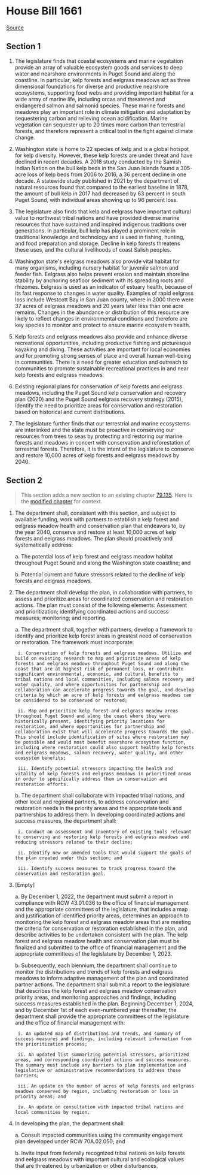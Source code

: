 # House Bill 1661

[Source](http://lawfilesext.leg.wa.gov/biennium/2021-22/Pdf/Bills/House%20Bills/1661.pdf)
## Section 1
1. The legislature finds that coastal ecosystems and marine vegetation provide an array of valuable ecosystem goods and services to deep water and nearshore environments in Puget Sound and along the coastline. In particular, kelp forests and eelgrass meadows act as three dimensional foundations for diverse and productive nearshore ecosystems, supporting food webs and providing important habitat for a wide array of marine life, including orcas and threatened and endangered salmon and salmonid species. These marine forests and meadows play an important role in climate mitigation and adaptation by sequestering carbon and relieving ocean acidification. Marine vegetation can sequester up to 20 times more carbon than terrestrial forests, and therefore represent a critical tool in the fight against climate change.

2. Washington state is home to 22 species of kelp and is a global hotspot for kelp diversity. However, these kelp forests are under threat and have declined in recent decades. A 2018 study conducted by the Samish Indian Nation on the bull kelp beds in the San Juan Islands found a 305-acre loss of kelp beds from 2006 to 2016, a 36 percent decline in one decade. A statewide study published in 2021 by the department of natural resources found that compared to the earliest baseline in 1878, the amount of bull kelp in 2017 had decreased by 63 percent in south Puget Sound, with individual areas showing up to 96 percent loss.

3. The legislature also finds that kelp and eelgrass have important cultural value to northwest tribal nations and have provided diverse marine resources that have sustained and inspired indigenous traditions over generations. In particular, bull kelp has played a prominent role in traditional knowledge and technology and is used in fishing, hunting, and food preparation and storage. Decline in kelp forests threatens these uses, and the cultural livelihoods of coast Salish peoples.

4. Washington state's eelgrass meadows also provide vital habitat for many organisms, including nursery habitat for juvenile salmon and feeder fish. Eelgrass also helps prevent erosion and maintain shoreline stability by anchoring seafloor sediment with its spreading roots and rhizomes. Eelgrass is used as an indicator of estuary health, because of its fast response to changes in water quality. Examples of rapid eelgrass loss include Westcott Bay in San Juan county, where in 2000 there were 37 acres of eelgrass meadows and 20 years later less than one acre remains. Changes in the abundance or distribution of this resource are likely to reflect changes in environmental conditions and therefore are key species to monitor and protect to ensure marine ecosystem health.

5. Kelp forests and eelgrass meadows also provide and enhance diverse recreational opportunities, including productive fishing and picturesque kayaking and diving. These activities are important for local economies and for promoting strong senses of place and overall human well-being in communities. There is a need for greater education and outreach to communities to promote sustainable recreational practices in and near kelp forests and eelgrass meadows.

6. Existing regional plans for conservation of kelp forests and eelgrass meadows, including the Puget Sound kelp conservation and recovery plan (2020) and the Puget Sound eelgrass recovery strategy (2015), identify the need to prioritize areas for conservation and restoration based on historical and current distributions.

7. The legislature further finds that our terrestrial and marine ecosystems are interlinked and the state must be proactive in conserving our resources from trees to seas by protecting and restoring our marine forests and meadows in concert with conservation and reforestation of terrestrial forests. Therefore, it is the intent of the legislature to conserve and restore 10,000 acres of kelp forests and eelgrass meadows by 2040.


## Section 2
> This section adds a new section to an existing chapter [79.135](/rcw/79_public_lands/79.135_aquatic_lands—oysters_geoducks_shellfish_other_aquacultural_uses_and_marine_aquatic_plants.md). Here is the [modified chapter](rcw/79_public_lands/79.135_aquatic_lands—oysters_geoducks_shellfish_other_aquacultural_uses_and_marine_aquatic_plants.md) for context.

1. The department shall, consistent with this section, and subject to available funding, work with partners to establish a kelp forest and eelgrass meadow health and conservation plan that endeavors to, by the year 2040, conserve and restore at least 10,000 acres of kelp forests and eelgrass meadows. The plan should proactively and systematically address:

    a. The potential loss of kelp forest and eelgrass meadow habitat throughout Puget Sound and along the Washington state coastline; and

    b. Potential current and future stressors related to the decline of kelp forests and eelgrass meadows.

2. The department shall develop the plan, in collaboration with partners, to assess and prioritize areas for coordinated conservation and restoration actions. The plan must consist of the following elements: Assessment and prioritization; identifying coordinated actions and success measures; monitoring; and reporting.

    a. The department shall, together with partners, develop a framework to identify and prioritize kelp forest areas in greatest need of conservation or restoration. The framework must incorporate:

        i. Conservation of kelp forests and eelgrass meadows. Utilize and build on existing research to map and prioritize areas of kelp forests and eelgrass meadows throughout Puget Sound and along the coast that are at highest risk of permanent loss, or contribute significant environmental, economic, and cultural benefits to tribal nations and local communities, including salmon recovery and water quality, and where opportunities for partnership and collaboration can accelerate progress towards the goal, and develop criteria by which an acre of kelp forests and eelgrass meadows can be considered to be conserved or restored;

        ii. Map and prioritize kelp forest and eelgrass meadow areas throughout Puget Sound and along the coast where they were historically present, identifying priority locations for restoration, and where opportunities for partnership and collaboration exist that will accelerate progress towards the goal. This should include identification of sites where restoration may be possible and would most benefit nearshore ecosystem function, including where restoration could also support healthy kelp forests and eelgrass meadows, salmon recovery, water quality, and other ecosystem benefits;

        iii. Identify potential stressors impacting the health and vitality of kelp forests and eelgrass meadows in prioritized areas in order to specifically address them in conservation and restoration efforts.

    b. The department shall collaborate with impacted tribal nations, and other local and regional partners, to address conservation and restoration needs in the priority areas and the appropriate tools and partnerships to address them. In developing coordinated actions and success measures, the department shall:

        i. Conduct an assessment and inventory of existing tools relevant to conserving and restoring kelp forests and eelgrass meadows and reducing stressors related to their decline;

        ii. Identify new or amended tools that would support the goals of the plan created under this section; and

        iii. Identify success measures to track progress toward the conservation and restoration goal.

3. [Empty]

    a. By December 1, 2022, the department must submit a report in compliance with RCW 43.01.036 to the office of financial management and the appropriate committees of the legislature, that includes a map and justification of identified priority areas, determines an approach to monitoring the kelp forest and eelgrass meadow areas that are meeting the criteria for conservation or restoration established in the plan, and describe activities to be undertaken consistent with the plan. The kelp forest and eelgrass meadow health and conservation plan must be finalized and submitted to the office of financial management and the appropriate committees of the legislature by December 1, 2023.

    b. Subsequently, each biennium, the department shall continue to monitor the distributions and trends of kelp forests and eelgrass meadows to inform adaptive management of the plan and coordinated partner actions. The department shall submit a report to the legislature that describes the kelp forest and eelgrass meadow conservation priority areas, and monitoring approaches and findings, including success measures established in the plan. Beginning December 1, 2024, and by December 1st of each even-numbered year thereafter, the department shall provide the appropriate committees of the legislature and the office of financial management with:

        i. An updated map of distributions and trends, and summary of success measures and findings, including relevant information from the prioritization process;

        ii. An updated list summarizing potential stressors, prioritized areas, and corresponding coordinated actions and success measures. The summary must include any barriers to plan implementation and legislative or administrative recommendations to address those barriers;

        iii. An update on the number of acres of kelp forests and eelgrass meadows conserved by region, including restoration or loss in priority areas; and

        iv. An update on consultation with impacted tribal nations and local communities by region.

4. In developing the plan, the department shall:

    a. Consult impacted communities using the community engagement plan developed under RCW 70A.02.050; and

    b. Invite input from federally recognized tribal nations on kelp forests and eelgrass meadows with important cultural and ecological values that are threatened by urbanization or other disturbances.

